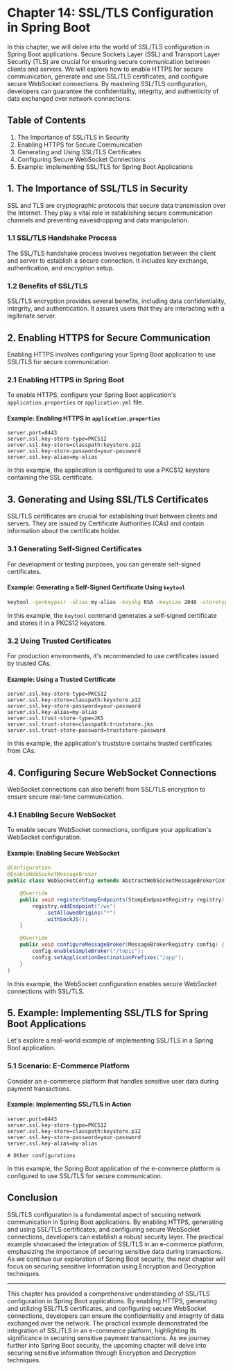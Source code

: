 # Chapter 14: SSL/TLS Configuration in Spring Boot

In this chapter, we will delve into the world of SSL/TLS configuration in Spring Boot applications. Secure Sockets Layer (SSL) and Transport Layer Security (TLS) are crucial for ensuring secure communication between clients and servers. We will explore how to enable HTTPS for secure communication, generate and use SSL/TLS certificates, and configure secure WebSocket connections. By mastering SSL/TLS configuration, developers can guarantee the confidentiality, integrity, and authenticity of data exchanged over network connections.

## Table of Contents

1. The Importance of SSL/TLS in Security
2. Enabling HTTPS for Secure Communication
3. Generating and Using SSL/TLS Certificates
4. Configuring Secure WebSocket Connections
5. Example: Implementing SSL/TLS for Spring Boot Applications

## 1. The Importance of SSL/TLS in Security

SSL and TLS are cryptographic protocols that secure data transmission over the Internet. They play a vital role in establishing secure communication channels and preventing eavesdropping and data manipulation.

### 1.1 SSL/TLS Handshake Process

The SSL/TLS handshake process involves negotiation between the client and server to establish a secure connection. It includes key exchange, authentication, and encryption setup.

### 1.2 Benefits of SSL/TLS

SSL/TLS encryption provides several benefits, including data confidentiality, integrity, and authentication. It assures users that they are interacting with a legitimate server.

## 2. Enabling HTTPS for Secure Communication

Enabling HTTPS involves configuring your Spring Boot application to use SSL/TLS for secure communication.

### 2.1 Enabling HTTPS in Spring Boot

To enable HTTPS, configure your Spring Boot application's `application.properties` or `application.yml` file.

#### Example: Enabling HTTPS in `application.properties`

```properties
server.port=8443
server.ssl.key-store-type=PKCS12
server.ssl.key-store=classpath:keystore.p12
server.ssl.key-store-password=your-password
server.ssl.key-alias=my-alias
```

In this example, the application is configured to use a PKCS12 keystore containing the SSL certificate.

## 3. Generating and Using SSL/TLS Certificates

SSL/TLS certificates are crucial for establishing trust between clients and servers. They are issued by Certificate Authorities (CAs) and contain information about the certificate holder.

### 3.1 Generating Self-Signed Certificates

For development or testing purposes, you can generate self-signed certificates.

#### Example: Generating a Self-Signed Certificate Using `keytool`

```sh
keytool -genkeypair -alias my-alias -keyalg RSA -keysize 2048 -storetype PKCS12 -keystore keystore.p12 -validity 3650
```

In this example, the `keytool` command generates a self-signed certificate and stores it in a PKCS12 keystore.

### 3.2 Using Trusted Certificates

For production environments, it's recommended to use certificates issued by trusted CAs.

#### Example: Using a Trusted Certificate

```properties
server.ssl.key-store-type=PKCS12
server.ssl.key-store=classpath:keystore.p12
server.ssl.key-store-password=your-password
server.ssl.key-alias=my-alias
server.ssl.trust-store-type=JKS
server.ssl.trust-store=classpath:truststore.jks
server.ssl.trust-store-password=truststore-password
```

In this example, the application's truststore contains trusted certificates from CAs.

## 4. Configuring Secure WebSocket Connections

WebSocket connections can also benefit from SSL/TLS encryption to ensure secure real-time communication.

### 4.1 Enabling Secure WebSocket

To enable secure WebSocket connections, configure your application's WebSocket configuration.

#### Example: Enabling Secure WebSocket

```java
@Configuration
@EnableWebSocketMessageBroker
public class WebSocketConfig extends AbstractWebSocketMessageBrokerConfigurer {

    @Override
    public void registerStompEndpoints(StompEndpointRegistry registry) {
        registry.addEndpoint("/ws")
            .setAllowedOrigins("*")
            .withSockJS();
    }

    @Override
    public void configureMessageBroker(MessageBrokerRegistry config) {
        config.enableSimpleBroker("/topic");
        config.setApplicationDestinationPrefixes("/app");
    }
}
```

In this example, the WebSocket configuration enables secure WebSocket connections with SSL/TLS.

## 5. Example: Implementing SSL/TLS for Spring Boot Applications

Let's explore a real-world example of implementing SSL/TLS in a Spring Boot application.

### 5.1 Scenario: E-Commerce Platform

Consider an e-commerce platform that handles sensitive user data during payment transactions.

#### Example: Implementing SSL/TLS in Action

```properties
server.port=8443
server.ssl.key-store-type=PKCS12
server.ssl.key-store=classpath:keystore.p12
server.ssl.key-store-password=your-password
server.ssl.key-alias=my-alias

# Other configurations
```

In this example, the Spring Boot application of the e-commerce platform is configured to use SSL/TLS for secure communication.

## Conclusion

SSL/TLS configuration is a fundamental aspect of securing network communication in Spring Boot applications. By enabling HTTPS, generating and using SSL/TLS certificates, and configuring secure WebSocket connections, developers can establish a robust security layer. The practical example showcased the integration of SSL/TLS in an e-commerce platform, emphasizing the importance of securing sensitive data during transactions. As we continue our exploration of Spring Boot security, the next chapter will focus on securing sensitive information using Encryption and Decryption techniques.

---

This chapter has provided a comprehensive understanding of SSL/TLS configuration in Spring Boot applications. By enabling HTTPS, generating and utilizing SSL/TLS certificates, and configuring secure WebSocket connections, developers can ensure the confidentiality and integrity of data exchanged over the network. The practical example demonstrated the integration of SSL/TLS in an e-commerce platform, highlighting its significance in securing sensitive payment transactions. As we journey further into Spring Boot security, the upcoming chapter will delve into securing sensitive information through Encryption and Decryption techniques.